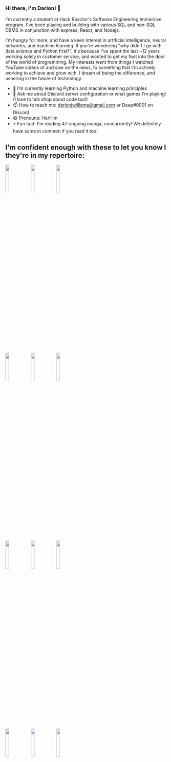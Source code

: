 ### Hi there, I'm Darion! 👋

I'm currently a student at Hack Reactor's Software Engineering Immersive program. I've been playing and building with various SQL and non-SQL DBMS in conjunction with express, React, and Nodejs. 

I'm hungry for more, and have a keen interest in artificial intelligence, neural networks, and machine learning. If you're wondering "why didn't I go with data science and Python first?", it's because I've spent the last ~12 years working solely in customer service, and wanted to get my foot into the door of the world of programming. My interests went from things I watched YouTube videos of and saw on the news, to something that I'm actively working to achieve and grow with. I dream of being the difference, and ushering in the future of technology.

- 🌱 I’m currently learning Python and machine learning principles
- 💬 Ask me about Discord server configuration or what games I'm playing! (I love to talk shop about code too!)
- 📫 How to reach me: darionjwilliams@gmail.com or Deep#0001 on Discord
- 😄 Pronouns: He/Him
- ⚡ Fun fact: I'm reading 47 ongoing manga, concurrently! We definitely have some in common if you read it too!

## I'm confident enough with these to let you know I they're in my repertoire:
<p>
  <code><img width="15%" src="https://www.vectorlogo.zone/logos/javascript/javascript-ar21.svg"></code>
  <code><img width="15%" src="https://www.vectorlogo.zone/logos/nodejs/nodejs-ar21.svg"></code>
  <code><img width="15%" src="https://www.vectorlogo.zone/logos/expressjs/expressjs-ar21.svg"></code>
  <br />
  <code><img width="15%" src="https://www.vectorlogo.zone/logos/reactjs/reactjs-ar21.svg"></code>
  <code><img width="15%" src="https://www.vectorlogo.zone/logos/babeljs/babeljs-ar21.svg"></code>
  <code><img width="15%" src="https://www.vectorlogo.zone/logos/js_webpack/js_webpack-ar21.svg"></code>
  <br />
  <code><img width="15%" src="https://www.vectorlogo.zone/logos/jestjsio/jestjsio-ar21.svg"></code>
  <code><img width="15%" src="https://www.vectorlogo.zone/logos/git-scm/git-scm-ar21.svg"></code>
  <code><img width="15%" src="https://www.vectorlogo.zone/logos/npmjs/npmjs-ar21.svg"></code>
  <br />
  <code><img width="15%" src="https://www.vectorlogo.zone/logos/mongodb/mongodb-ar21.svg"></code>
  <code><img width="15%" src="https://www.vectorlogo.zone/logos/mysql/mysql-ar21.svg"></code>
  <code><img width="15%" src="https://www.vectorlogo.zone/logos/python/python-ar21.svg"></code>
  <br />
</p>
